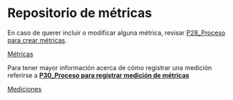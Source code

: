 # Repositorio de métricas

En caso de querer incluir o modificar alguna métrica, revisar [P28_Proceso para crear métricas](Wiki%204abacc0cd1bc4933b885625597ed9fd1/Procesos%20bc1b4b9263a749d49f2c809adfd71359/P28_Proceso%20para%20crear%20me%CC%81tricas%2042dbab27f9954ea6a9c795b460e486c0.md).

[Métricas](Repositorio%20de%20me%CC%81tricas%20a5949ddaac054f92bc72fbb179820242/Me%CC%81tricas%205e76e247de104442b463068db4242266.csv)

Para tener mayor información acerca de cómo registrar una medición referirse a [**P30_Proceso para registrar medición de métricas**](Wiki%204abacc0cd1bc4933b885625597ed9fd1/Procesos%20bc1b4b9263a749d49f2c809adfd71359/P30_Proceso%20para%20registrar%20medicio%CC%81n%20de%20me%CC%81tricas%209fd6387eed6245e6a378148851a19daa.md) 

[Mediciones](Repositorio%20de%20me%CC%81tricas%20a5949ddaac054f92bc72fbb179820242/Mediciones%20d31191e6d1ef4ac7a55c5fbc6b85aa2e.csv)